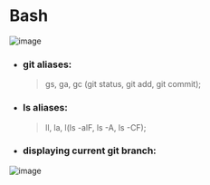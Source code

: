 # Bash

![image](https://github.com/user-attachments/assets/777be8b9-f8f4-49a3-8411-a56c5c0d7379)
- ### git aliases:
    > gs, ga, gc (git status, git add, git commit);
- ### ls aliases:
    > ll, la, l(ls -alF, ls -A, ls -CF);
- ### displaying current git branch:

![image](https://github.com/user-attachments/assets/7020a596-74eb-4714-bb06-7c0f4ac54a22)

